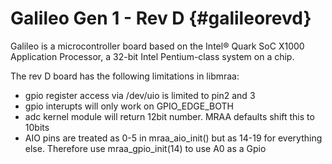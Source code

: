 Galileo Gen 1 - Rev D                            {#galileorevd}
=====================

Galileo is a microcontroller board based on the Intel® Quark SoC X1000
Application Processor, a 32-bit Intel Pentium-class system on a chip.

The rev D board has the following limitations in libmraa:

- gpio register access via /dev/uio is limited to pin2 and 3
- gpio interupts will only work on GPIO_EDGE_BOTH
- adc kernel module will return 12bit number. MRAA defaults shift this to 10bits
- AIO pins are treated as 0-5 in mraa_aio_init() but as 14-19 for everything
  else. Therefore use mraa_gpio_init(14) to use A0 as a Gpio
